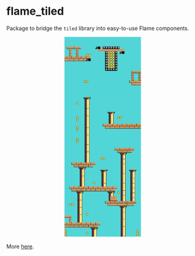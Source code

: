 # flame_tiled

Package to bridge the `tiled` library into easy-to-use Flame components.

<p align="center">
    <img alt="flame_tiled example" width="200px" src="/packages/flame_tiled/screenshot.png">
</p>

More [here](https://docs.flame-engine.org/main/tiled.html).

